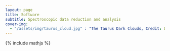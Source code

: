 ```yaml
---
layout: page
title: Software
subtitle: Spectroscopic data reduction and analysis
cover-img:
  - "/assets/img/taurus_cloud.jpg" : "The Taurus Dark Clouds, Credit: Digitized Sky Survey 2"
---
```

{% include mathjs %}
